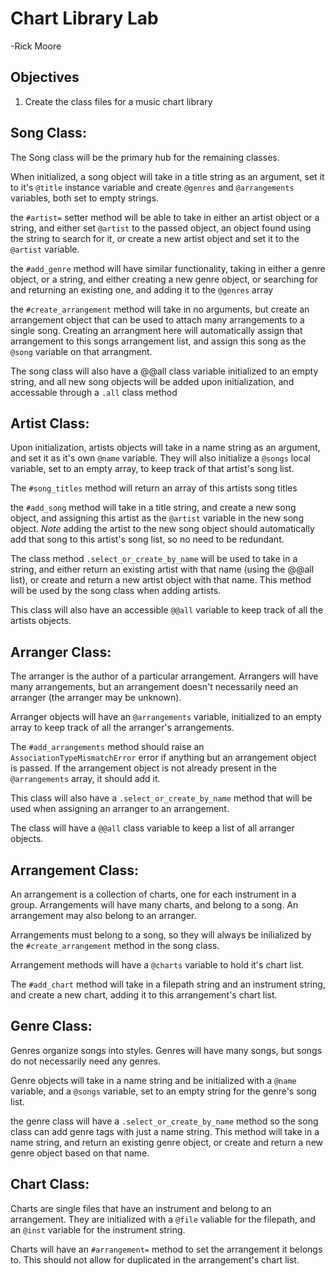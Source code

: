 # Chart Library Lab
-Rick Moore

## Objectives

1. Create the class files for a music chart library

## Song Class:

The Song class will be the primary hub for the remaining classes.  

When initialized, a song object will take in a title string as an argument, set it to it's `@title` instance variable and create `@genres` and `@arrangements` variables, both set to empty strings.

the `#artist=` setter method will be able to take in either an artist object or a string, and either set `@artist` to the passed object, an object found using the string to search for it, or create a new artist object and set it to the `@artist` variable.  

the `#add_genre` method will have similar functionality, taking in either a genre object, or a string, and either creating a new genre object, or searching for and returning an existing one, and adding it to the `@genres` array

the `#create_arrangement` method will take in no arguments, but create an arrangement object that can be used to attach many arrangements to a single song.  Creating an arrangment here will automatically assign that arrangement to this songs arrangement list, and assign this song as the `@song` variable on that arrangment.

The song class will also have a @@all class variable initialized to an empty string, and all new song objects will be added upon initialization, and accessable through a `.all` class method

## Artist Class:

Upon initialization, artists objects will take in a name string as an argument, and set it as it's own `@name` variable.  They will also initialize a `@songs` local variable, set to an empty array, to keep track of that artist's song list.

The `#song_titles` method will return an array of this artists song titles

the `#add_song` method will take in a title string, and create a new song object, and assigning this artist as the `@artist` variable in the new song object.  *Note* adding the artist to the new song object should automatically add that song to this artist's song list, so no need to be redundant.

The class method `.select_or_create_by_name` will be used to take in a string, and either return an existing artist with that name (using the @@all list), or create and return a new artist object with that name.  This method will be used by the song class when adding artists.

This class will also have an accessible `@@all` variable to keep track of all the artists objects.

## Arranger Class:

The arranger is the author of a particular arrangement.  Arrangers will have many arrangements, but an arrangement doesn't necessarily need an arranger (the arranger may be unknown).  

Arranger objects will have an `@arrangements` variable, initialized to an empty array to keep track of all the arranger's arrangements.  

The `#add_arrangements` method should raise an `AssociationTypeMismatchError` error if anything but an arrangement object is passed.  If the arrangement object is not already present in the `@arrangements` array, it should add it. 

This class will also have a `.select_or_create_by_name` method that will be used when assigning an arranger to an arrangement.

The class will have a `@@all` class variable to keep a list of all arranger objects.

## Arrangement Class: 

An arrangement is a collection of charts, one for each instrument in a group.  Arrangements will have many charts, and belong to a song.  An arrangement may also belong to an arranger.

Arrangements must belong to a song, so they will always be inilialized by the `#create_arrangement` method in the song class.

Arrangement methods will have a `@charts` variable to hold it's chart list.

The `#add_chart` method will take in a filepath string and an instrument string, and create a new chart, adding it to this arrangement's chart list.

## Genre Class: 

Genres organize songs into styles.  Genres will have many songs, but songs do not necessarily need any genres.  

Genre objects will take in a name string and be initialized with a `@name` variable, and a `@songs` variable, set to an empty string for the genre's song list.

the genre class will have a `.select_or_create_by_name` method so the song class can add genre tags with just a name string.  This method will take in a name string, and return an existing genre object, or create and return a new genre object based on that name.

## Chart Class:

Charts are single files that have an instrument and belong to an arrangement.  They are initialized with a `@file` valiable for the filepath, and an `@inst` variable for the instrument string.

Charts will have an `#arrangement=` method to set the arrangement it belongs to.  This should not allow for duplicated in the arrangement's chart list.


